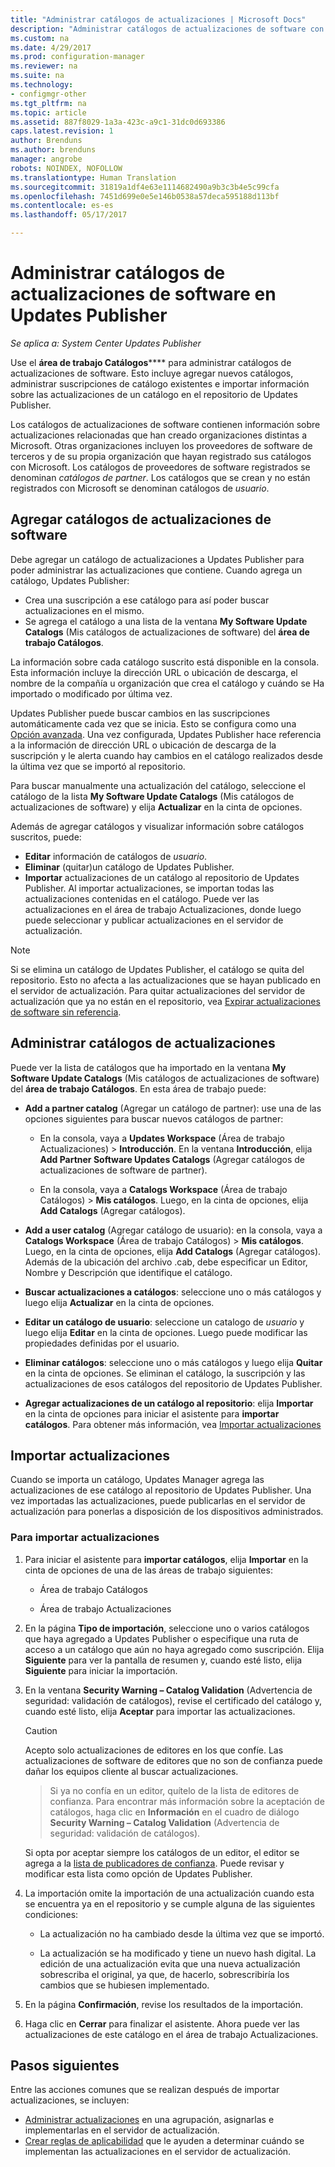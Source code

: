 ```yaml
---
title: "Administrar catálogos de actualizaciones | Microsoft Docs"
description: "Administrar catálogos de actualizaciones de software con System Center Updates Publisher"
ms.custom: na
ms.date: 4/29/2017
ms.prod: configuration-manager
ms.reviewer: na
ms.suite: na
ms.technology:
- configmgr-other
ms.tgt_pltfrm: na
ms.topic: article
ms.assetid: 887f8029-1a3a-423c-a9c1-31dc0d693386
caps.latest.revision: 1
author: Brenduns
ms.author: brenduns
manager: angrobe
robots: NOINDEX, NOFOLLOW
ms.translationtype: Human Translation
ms.sourcegitcommit: 31819a1df4e63e1114682490a9b3c3b4e5c99cfa
ms.openlocfilehash: 7451d699e0e5e146b0538a57deca595188d113bf
ms.contentlocale: es-es
ms.lasthandoff: 05/17/2017

---
```

# <a name="manage-software-update-catalogs-in-updates-publisher"></a>Administrar catálogos de actualizaciones de software en Updates Publisher

*Se aplica a: System Center Updates Publisher*

Use el **área de trabajo Catálogos****** para administrar catálogos de actualizaciones de software. Esto incluye agregar nuevos catálogos, administrar suscripciones de catálogo existentes e importar información sobre las actualizaciones de un catálogo en el repositorio de Updates Publisher.

Los catálogos de actualizaciones de software contienen información sobre actualizaciones relacionadas que han creado organizaciones distintas a Microsoft. Otras organizaciones incluyen los proveedores de software de terceros y de su propia organización que hayan registrado sus catálogos con Microsoft. Los catálogos de proveedores de software registrados se denominan *catálogos de partner*. Los catálogos que se crean y no están registrados con Microsoft se denominan catálogos de *usuario*.

## <a name="add-software-update-catalogs"></a>Agregar catálogos de actualizaciones de software
Debe agregar un catálogo de actualizaciones a Updates Publisher para poder administrar las actualizaciones que contiene. Cuando agrega un catálogo, Updates Publisher:
-   Crea una suscripción a ese catálogo para así poder buscar actualizaciones en el mismo.
-   Se agrega el catálogo a una lista de la ventana **My Software Update Catalogs** (Mis catálogos de actualizaciones de software) del **área de trabajo Catálogos**.  

La información sobre cada catálogo suscrito está disponible en la consola. Esta información incluye la dirección URL o ubicación de descarga, el nombre de la compañía u organización que crea el catálogo y cuándo se Ha importado o modificado por última vez.

Updates Publisher puede buscar cambios en las suscripciones automáticamente cada vez que se inicia. Esto se configura como una [Opción avanzada](/sccm/sum/tools/updates-publisher-options#advanced). Una vez configurada, Updates Publisher hace referencia a la información de dirección URL o ubicación de descarga de la suscripción y le alerta cuando hay cambios en el catálogo realizados desde la última vez que se importó al repositorio.

Para buscar manualmente una actualización del catálogo, seleccione el catálogo de la lista **My Software Update Catalogs** (Mis catálogos de actualizaciones de software) y elija **Actualizar** en la cinta de opciones.

Además de agregar catálogos y visualizar información sobre catálogos suscritos, puede:
-  **Editar** información de catálogos de *usuario*.
-  **Eliminar** (quitar)un catálogo de Updates Publisher.
-  **Importar** actualizaciones de un catálogo al repositorio de Updates Publisher. Al importar actualizaciones, se importan todas las actualizaciones contenidas en el catálogo. Puede ver las actualizaciones en el área de trabajo Actualizaciones, donde luego puede seleccionar y publicar actualizaciones en el servidor de actualización.

> [!NOTE]   
> Si se elimina un catálogo de Updates Publisher, el catálogo se quita del repositorio. Esto no afecta a las actualizaciones que se hayan publicado en el servidor de actualización. Para quitar actualizaciones del servidor de actualización que ya no están en el repositorio, vea [Expirar actualizaciones de software sin referencia](/sccm/sum/tools/updates-publisher-options#expire-unreferenced-software-updates).

## <a name="manage-update-catalogs"></a>Administrar catálogos de actualizaciones
Puede ver la lista de catálogos que ha importado en la ventana **My Software Update Catalogs** (Mis catálogos de actualizaciones de software) del **área de trabajo Catálogos**. En esta área de trabajo puede:

-   **Add a partner catalog** (Agregar un catálogo de partner): use una de las opciones siguientes para buscar nuevos catálogos de partner:

    -   En la consola, vaya a **Updates Workspace** (Área de trabajo Actualizaciones)  > **Introducción**. En la ventana **Introducción**, elija **Add Partner Software Updates Catalogs** (Agregar catálogos de actualizaciones de software de partner).

    -   En la consola, vaya a **Catalogs Workspace** (Área de trabajo Catálogos) > **Mis catálogos**. Luego, en la cinta de opciones, elija **Add Catalogs** (Agregar catálogos).

-   **Add a user catalog** (Agregar catálogo de usuario): en la consola, vaya a **Catalogs Workspace** (Área de trabajo Catálogos) > **Mis catálogos**. Luego, en la cinta de opciones, elija **Add Catalogs** (Agregar catálogos). Además de la ubicación del archivo .cab, debe especificar un Editor, Nombre y Descripción que identifique el catálogo.


-   **Buscar actualizaciones a catálogos**: seleccione uno o más catálogos y luego elija **Actualizar** en la cinta de opciones.

-   **Editar un catálogo de usuario**: seleccione un catalogo de *usuario* y luego elija **Editar** en la cinta de opciones. Luego puede modificar las propiedades definidas por el usuario.

-   **Eliminar catálogos**: seleccione uno o más catálogos y luego elija **Quitar** en la cinta de opciones. Se eliminan el catálogo, la suscripción y las actualizaciones de esos catálogos del repositorio de Updates Publisher.

-   **Agregar actualizaciones de un catálogo al repositorio**: elija **Importar** en la cinta de opciones para iniciar el asistente para **importar catálogos**. Para obtener más información, vea [Importar actualizaciones](#import-updates)

## <a name="import-updates"></a>Importar actualizaciones
Cuando se importa un catálogo, Updates Manager agrega las actualizaciones de ese catálogo al repositorio de Updates Publisher. Una vez importadas las actualizaciones, puede publicarlas en el servidor de actualización para ponerlas a disposición de los dispositivos administrados.

### <a name="to-import-updates"></a>Para importar actualizaciones
1.  Para iniciar el asistente para **importar catálogos**, elija **Importar** en la cinta de opciones de una de las áreas de trabajo siguientes:

    -   Área de trabajo Catálogos

    -   Área de trabajo Actualizaciones

2.  En la página **Tipo de importación**, seleccione uno o varios catálogos que haya agregado a Updates Publisher o especifique una ruta de acceso a un catálogo que aún no haya agregado como suscripción. Elija **Siguiente** para ver la pantalla de resumen y, cuando esté listo, elija **Siguiente** para iniciar la importación.

3.  En la ventana **Security Warning – Catalog Validation** (Advertencia de seguridad: validación de catálogos), revise el certificado del catálogo y, cuando esté listo, elija **Aceptar** para importar las actualizaciones.

    > [!CAUTION]    
    > Acepto solo actualizaciones de editores en los que confíe. Las actualizaciones de software de editores que no son de confianza puede dañar los equipos cliente al buscar actualizaciones.

    >  Si ya no confía en un editor, quítelo de la lista de editores de confianza. Para encontrar más información sobre la aceptación de catálogos, haga clic en **Información** en el cuadro de diálogo **Security Warning – Catalog Validation** (Advertencia de seguridad: validación de catálogos).

    Si opta por aceptar siempre los catálogos de un editor, el editor se agrega a la [lista de publicadores de confianza](/sccm/sum/tools/updates-publisher-options#trusted-publishers). Puede revisar y modificar esta lista como opción de Updates Publisher.

4.  La importación omite la importación de una actualización cuando esta se encuentra ya en el repositorio y se cumple alguna de las siguientes condiciones:

    -   La actualización no ha cambiado desde la última vez que se importó.

    -   La actualización se ha modificado y tiene un nuevo hash digital. La edición de una actualización evita que una nueva actualización sobrescriba el original, ya que, de hacerlo, sobrescribiría los cambios que se hubiesen implementado.

5.  En la página **Confirmación**, revise los resultados de la importación.

6.  Haga clic en **Cerrar** para finalizar el asistente. Ahora puede ver las actualizaciones de este catálogo en el área de trabajo Actualizaciones.

## <a name="next-steps"></a>Pasos siguientes
Entre las acciones comunes que se realizan después de importar actualizaciones, se incluyen:
-   [Administrar actualizaciones](/sccm/sum/tools/manage-updates-with-updates-publisher) en una agrupación, asignarlas e implementarlas en el servidor de actualización.
-   [Crear reglas de aplicabilidad](/sccm/sum/tools/updates-publisher-applicability-rules) que le ayuden a determinar cuándo se implementan las actualizaciones en el servidor de actualización.

